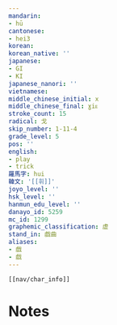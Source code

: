 ```yaml
---
mandarin:
- hū
cantonese:
- hei3
korean:
korean_native: ''
japanese:
- GI
- KI
japanese_nanori: ''
vietnamese:
middle_chinese_initial: x
middle_chinese_final: ɣiᴇ
stroke_count: 15
radical: 戈
skip_number: 1-11-4
grade_level: 5
pos: ''
english:
- play
- trick
羅馬字: hui
韓文: '[[휘]]'
joyo_level: ''
hsk_level: ''
hanmun_edu_level: ''
danayo_id: 5259
mc_id: 1299
graphemic_classification: 虚
stand_in: 戯曲
aliases:
- 戲
- 戱
---
```

```meta-bind-embed
[[nav/char_info]]
```

# Notes
